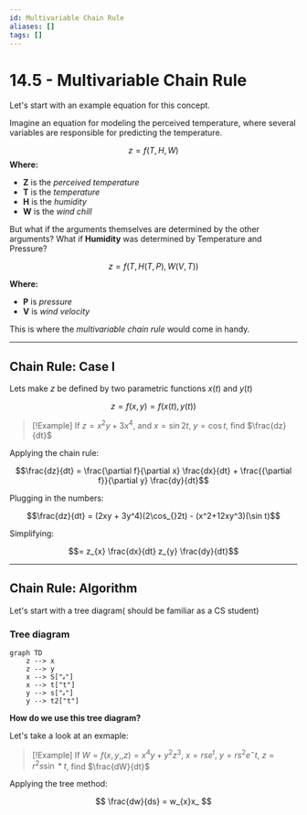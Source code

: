 ```yaml
---
id: Multivariable Chain Rule
aliases: []
tags: []
---
```


# 14.5 - Multivariable Chain Rule

Let's start with an example equation for this concept.

Imagine an equation for modeling the perceived temperature, where several variables are responsible for predicting the temperature.

$$z = f(T,H,W)$$
**Where:**

- **Z** is the _perceived temperature_
- **T** is the _temperature_
- **H** is the _humidity_
- **W** is the _wind chill_

But what if the arguments themselves are determined by the other arguments? What if **Humidity** was determined by Temperature and Pressure?

$$z = f(T, H(T,P), W(V,T))$$

**Where:**

- **P** is _pressure_
- **V** is _wind velocity_

This is where the _multivariable chain rule_ would come in handy.

---

## Chain Rule: Case I

Lets make $z$ be defined by two parametric functions $x(t)$ and $y(t)$

$$z = f(x,y) = f(x(t), y(t))$$

> [!Example]
> If $z = x^2 y + 3x^4$, and $x = \sin 2t$, $y = \cos t$, find $\frac{dz}{dt}$

Applying the chain rule:

$$\frac{dz}{dt} = \frac{\partial f}{\partial x} \frac{dx}{dt} + \frac{{\partial f}}{\partial y} \frac{dy}{dt}$$

Plugging in the numbers:

$$\frac{dz}{dt} = (2xy + 3y^4)(2\cos_{}2t) - (x^2+12xy^3)(\sin t)$$

Simplifying:

$$= z_{x} \frac{dx}{dt} z_{y} \frac{dy}{dt}$$

---

## Chain Rule: Algorithm

Let's start with a tree diagram( should be familiar as a CS student)

### Tree diagram

```mermaid
graph TD
    z --> x
    z --> y
    x --> S["𝓈"]
    x --> t["t"]
    y --> s["𝓈"]
    y --> t2["t"]

```

**How do we use this tree diagram?**

Let's take a look at an exmaple:

> [!Example]
> If $W = f(x,y,,z) = x^4 y + y^2z^3$, $x = rse^t$, $y = rs^2e^-t$, $z = r^2s \sin * t$, find $\frac{dW}{dt}$

Applying the tree method:

$$
\frac{dw}{ds} = w_{x}x_
$$
